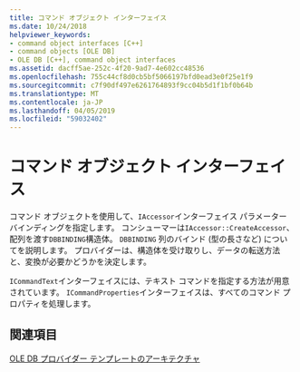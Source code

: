 ```yaml
---
title: コマンド オブジェクト インターフェイス
ms.date: 10/24/2018
helpviewer_keywords:
- command object interfaces [C++]
- command objects [OLE DB]
- OLE DB [C++], command object interfaces
ms.assetid: dacff5ae-252c-4f20-9ad7-4e602cc48536
ms.openlocfilehash: 755c44cf8d0cb5bf5066197bfd0ead3e0f25e1f9
ms.sourcegitcommit: c7f90df497e6261764893f9cc04b5d1f1bf0b64b
ms.translationtype: MT
ms.contentlocale: ja-JP
ms.lasthandoff: 04/05/2019
ms.locfileid: "59032402"
---
```

# <a name="command-object-interfaces"></a>コマンド オブジェクト インターフェイス

コマンド オブジェクトを使用して、`IAccessor`インターフェイス パラメーター バインディングを指定します。 コンシューマーは`IAccessor::CreateAccessor`、配列を渡す`DBBINDING`構造体。 `DBBINDING` 列のバインド (型の長さなど) についてを説明します。 プロバイダーは、構造体を受け取りし、データの転送方法と、変換が必要かどうかを決定します。

`ICommandText`インターフェイスには、テキスト コマンドを指定する方法が用意されています。 `ICommandProperties`インターフェイスは、すべてのコマンド プロパティを処理します。

## <a name="see-also"></a>関連項目

[OLE DB プロバイダー テンプレートのアーキテクチャ](../../data/oledb/ole-db-provider-template-architecture.md)<br/>
